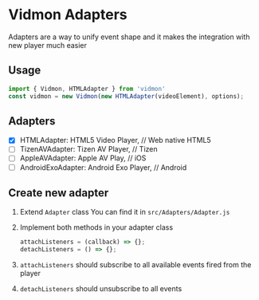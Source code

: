 # Vidmon Adapters 

Adapters are a way to unify event shape and it makes the integration with new player much easier

## Usage 

```js 
import { Vidmon, HTMLAdapter } from 'vidmon'
const vidmon = new Vidmon(new HTMLAdapter(videoElement), options);
```

## Adapters

- [X] HTMLAdapter: HTML5 Video Player, // Web native HTML5
- [ ] TizenAVAdapter: Tizen AV Player, // Tizen
- [ ] AppleAVAdapter: Apple AV Play, // iOS
- [ ] AndroidExoAdapter: Android Exo Player, // Android

## Create new adapter

1. Extend `Adapter` class 
    You can find it in `src/Adapters/Adapter.js`
2. Implement both methods in your adapter class

    ```js
    attachListeners = (callback) => {};
    detachListeners = () => {};
    ```

3. `attachListeners` should subscribe to all available events fired from the player
4. `detachListeners` should unsubscribe to all events